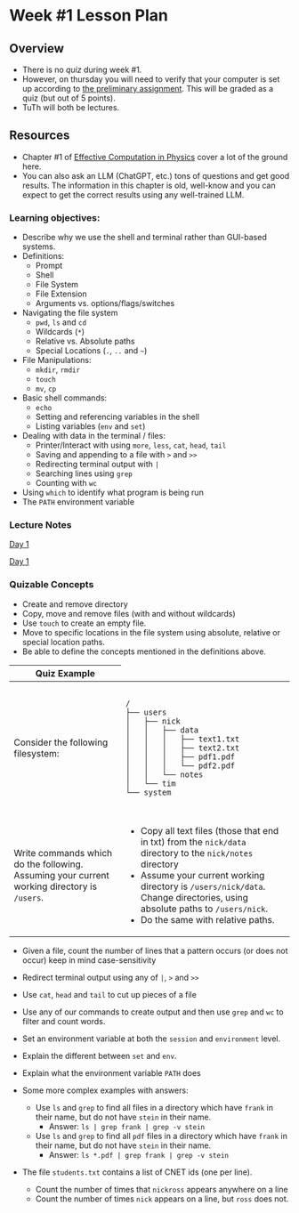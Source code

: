 # Week #1 Lesson Plan

## Overview
* There is no _quiz_ during week \#1.
* However, on thursday you will need to verify that your computer is set up according to [the preliminary assignment](../assignments/prelims.md). This will be graded as a quiz (but out of 5 points).
* TuTh will both be lectures.

## Resources
* Chapter \#1 of [Effective Computation in Physics](http://lilith.fisica.ufmg.br/~dickman/transfers/comp/textos/Effective%20Computation%20in%20Physics%20(Python).pdf) cover a lot of the ground here. 
* You can also ask an LLM (ChatGPT, etc.) tons of questions and get good results. The information in this chapter is old, well-know and you can expect to get the correct results using any well-trained LLM.

### Learning objectives:

* Describe why we use the shell and terminal rather than GUI-based systems.
* Definitions:
  * Prompt
  * Shell
  * File System
  * File Extension
  * Arguments vs. options/flags/switches 
* Navigating the file system
  * `pwd`, `ls` and `cd`
  * Wildcards (`*`)
  * Relative vs. Absolute paths
  * Special Locations (`.`, `..` and `~`)
* File Manipulations:
  * `mkdir`,  `rmdir`
  * `touch`
  * `mv`, `cp`
* Basic shell commands:
  * `echo`
  * Setting and referencing variables in the shell
  * Listing variables (`env` and `set`)
* Dealing with data in the terminal / files:
  * Printer/Interact with using `more`, `less`, `cat`, `head`, `tail`
  * Saving and appending to a file with `>`  and `>>`
  * Redirecting terminal output with `|`
  * Searching lines using `grep` 
  * Counting with `wc`
* Using `which` to identify what program is being run
* The `PATH` environment variable

### Lecture Notes

[Day 1](../class_notes/01_terminal_cmd_line_shell.md)

[Day 1](../class_notes/02_more_shell_and_env.md)

### Quizable Concepts

* Create and remove directory
* Copy, move and remove files (with and without wildcards)
* Use `touch` to create an empty file.
* Move to specific locations in the file system using absolute, relative or special location paths.
* Be able to define the concepts mentioned in the definitions above.

<table>
    <thead>
        <tr>
            <th>Quiz Example</th>
        </tr>
    </thead>
    <tbody>
        <tr>
        <td>Consider the following filesystem:
        </td>
            <td>
                <pre><code>
/
├── users
│   ├── nick
│   │   ├── data
│   │   │   ├── text1.txt
│   │   │   ├── text2.txt
│   │   │   ├── pdf1.pdf
│   │   │   └── pdf2.pdf
│   │   └── notes
│   └── tim
└── system
                </code></pre>
        </td>
        <tr>
        <td>
        Write commands which do the following. Assuming your current working directory is <code>/users</code>.
        </td>
        <td>
        <ul>
        <li>Copy all text files (those that end in txt) from the <code>nick/data</code> directory to the <code>nick/notes</code> directory
        </li>
        <li>Assume your current working directory is <code>/users/nick/data</code>. Change directories, using absolute paths to <code>/users/nick</code>.
        </li>
        <li>Do the same with relative paths.
        </ul>
        </td>
        </tr>
        
</table>

- Given a file, count the number of lines that a pattern occurs (or does not occur) keep in mind case-sensitivity
- Redirect terminal output using any of `|`, `>` and `>>` 
- Use `cat`, `head` and `tail` to cut up pieces of a file
- Use any of our commands to create output and then use `grep` and `wc` to filter and count words.
- Set an environment variable at both the `session` and `environment` level.
- Explain the different between `set` and `env`.
- Explain what the environment variable `PATH` does

- Some more complex examples with answers:
  - Use `ls` and `grep` to find all files in a directory which have `frank` in their name, but do not have `stein` in their name.
    - Answer: `ls | grep frank | grep -v stein`
  - Use `ls` and `grep` to find all `pdf` files in a directory which have `frank` in their name, but do not have `stein` in their name.
    - Answer: `ls *.pdf | grep frank | grep -v stein`
- The file `students.txt` contains a list of CNET ids (one per line).
  - Count the number of times that `nickross` appears anywhere on a line
  - Count the number of times `nick` appears on a line, but `ross` does not.